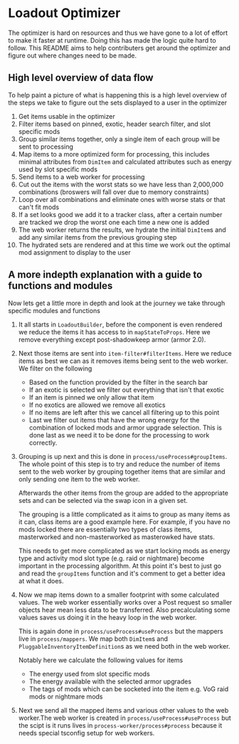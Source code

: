 # Loadout Optimizer

The optimizer is hard on resources and thus we have gone to a lot of effort to make it faster at runtime. Doing this has made the logic quite hard to follow. This README aims to help contributers get around the optimizer and figure out where changes need to be made.

## High level overview of data flow

To help paint a picture of what is happening this is a high level overview of the steps we take to figure out the sets displayed to a user in the optimizer

1. Get items usable in the optimizer
1. Filter items based on pinned, exotic, header search filter, and slot specific mods
1. Group similar items together, only a single item of each group will be sent to processing
1. Map items to a more optimized form for processing, this includes minimal attributes from `DimItem` and calculated attributes such as energy used by slot specific mods
1. Send items to a web worker for processing
1. Cut out the items with the worst stats so we have less than 2,000,000 combinations (broswers will fall over due to memory constraints)
1. Loop over all combinations and eliminate ones with worse stats or that can't fit mods
1. If a set looks good we add it to a tracker class, after a certain number are tracked we drop the worst one each time a new one is added
1. The web worker returns the results, we hydrate the initial `DimItem`s and add any similar items from the previous grouping step
1. The hydrated sets are rendered and at this time we work out the optimal mod assignment to display to the user

## A more indepth explanation with a guide to functions and modules

Now lets get a little more in depth and look at the journey we take through specific modules and functions

1. It all starts in `LoadoutBuilder`, before the component is even rendered we reduce the items it has access to in `mapStateToProps`. Here we remove everything except post-shadowkeep armor (armor 2.0).
1. Next those items are sent into `item-filter#filterItems`. Here we reduce items as best we can as it removes items being sent to the web worker. We filter on the following
    - Based on the function provided by the filter in the search bar
    - If an exotic is selected we filter out everything that isn't that exotic
    - If an item is pinned we only allow that item
    - If no exotics are allowed we remove all exotics
    - If no items are left after this we cancel all filtering up to this point
    - Last we filter out items that have the wrong energy for the combination of locked mods and armor upgrade selection. This is done last as we need it to be done for the processing to work correctly.
1. Grouping is up next and this is done in `process/useProcess#groupItems`. The whole point of this step is to try and reduce the number of items sent to the web worker by grouping together items that are similar and only sending one item to the web worker.

    Afterwards the other items from the group are added to the appropriate sets and can be selected via the swap icon in a given set.

    The grouping is a little complicated as it aims to group as many items as it can, class items are a good example here. For example, if you have no mods locked there are essentially two types of class items, masterworked and non-masterworked as masterowked have stats.

    This needs to get more complicated as we start locking mods as energy type and activity mod slot type (e.g. raid or nightmare) become important in the processing algorithm. At this point it's best to just go and read the `groupItems` function and it's comment to get a better idea at what it does.
1. Now we map items down to a smaller footprint with some calculated values. The web worker essentially works over a Post request so smaller objects hear mean less data to be transferred. Also precalculating some values saves us doing it in the heavy loop in the web worker.

    This is again done in `process/useProcess#useProcess` but the mappers live in `process/mappers`. We map both `DimItem`s and `PluggableInventoryItemDefinition`s as we need both in the web worker.

    Notably here we calculate the following values for items
    - The energy used from slot specific mods
    - The energy available with the selected armor upgrades
    - The tags of mods which can be socketed into the item e.g. VoG raid mods or nightmare mods
1. Next we send all the mapped items and various other values to the web worker.The web worker is created in `process/useProcess#useProcess` but the scipt is it runs lives in `process-worker/process#process` because it needs special tsconfig setup for web workers.
